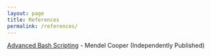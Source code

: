 ```yaml
---
layout: page
title: References
permalink: /references/
---
```

<p><u>Advanced Bash Scripting</u> - Mendel Cooper (Independently Published)</p>
